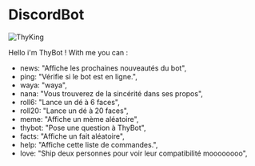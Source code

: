 # DiscordBot

![ThyKing](https://user-images.githubusercontent.com/73226823/211423713-9d9cf464-8400-4f1f-8f7a-64bef80420fc.jpg)

Hello i'm ThyBot !
With me you can : 

- news: "Affiche les prochaines nouveautés du bot",
- ping: "Vérifie si le bot est en ligne.",
- waya: "waya",
- nana: "Vous trouverez de la sincérité dans ses propos",
- roll6: "Lance un dé à 6 faces",
- roll20: "Lance un dé à 20 faces",
- meme: "Affiche un mème aléatoire",
- thybot: "Pose une question à ThyBot",
- facts: "Affiche un fait aléatoire",
- help: "Affiche cette liste de commandes.",
- love: "Ship deux personnes pour voir leur compatibilité moooooooo",
